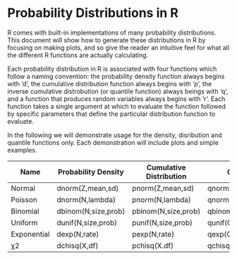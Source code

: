 # Probability Distributions in R

R comes with built-in implementations of many probability distributions. This document will show how to generate these distributions in R by focusing on making plots, and so give the reader an intuitive feel for what all the different R functions are actually calculating.

Each probability distribution in R is associated with four functions which follow a naming convention: the probability density function always begins with ‘d’, the cumulative distribution function always begins with ‘p’, the inverse cumulative distrobution (or quantile function) always beings with ‘q’, and a function that produces random variables always begins with ‘r’. Each function takes a single argument at which to evaluate the function followed by specific parameters that define the particular distribution function to evaluate.

In the following we will demonstrate usage for the density, disribution and quantile functions only. Each demonstration will include plots and simple examples.

|Name       |	Probability Density|	Cumulative Distribution|	Quantile           |
|-----------|--------------------|-------------------------|---------------------|
|Normal     |	dnorm(Z,mean,sd)   |	pnorm(Z,mean,sd)       |	qnorm(Q,mean,sd)   |
|Poisson    |	dnorm(N,lambda)    |	pnorm(N,lambda)        |	qnorm(Q,lambda)    |
|Binomial   |	dbinom(N,size,prob)|	pbinom(N,size,prob)    |	qbinom(Q,size,prob)|
|Uniform    |	dunif(N,size,prob) |	punif(N,size,prob)     |	qunif(Q,size,prob) |
|Exponential|	dexp(N,rate)       |	pexp(N,rate)           |	qexp(Q,rate)       |
|χ2         |dchisq(X,df)        |	pchisq(X.df)           |	qchisq(X,df)       |

